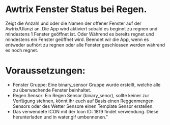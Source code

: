 # Awtrix Fenster Status bei Regen.
Zeigt die Anzahl und oder die Namen der offener Fenster auf der Awtrix/Ulanzi an.
Die App wird aktiviert sobald es beginnt zu regnen und mindestens 1 Fenster geöffnet ist.
Oder Während es bereits regnet und mindestens ein Fenster geöffnet wird. Beendet wir die App,
wenn es entweder aufhört zu regnen oder alle Fenster geschlossen werden während es noch regnet.
  # Voraussetzungen:
  - Fenster Gruppe: Eine binary_sensor Gruppe wurde erstellt, welche alle zu überwachende Fenster beinhaltet.
  - Regen Sensor: Ein Regen Sensor (binary_senor), sollte keiner zur Verfügung stehnen, könnt ihr euch auf Basis
  einen Reggenmengen Sensors oder des Wetter Sensore einen Template Sensor erstellen.
  - Das verwendete ICON mit der Icon ID: 1819 findet verwendung. Diese herunterladen und in water.gif umbennenen."
